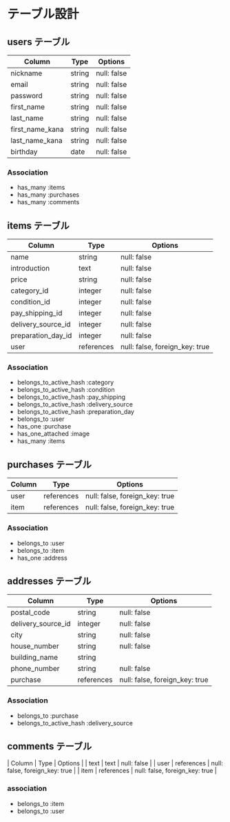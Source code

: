 # テーブル設計

## users テーブル

| Column           | Type    | Options      |
| -------------    | ------  | ---------    |
| nickname         | string  | null: false  |
| email            | string  | null: false  |
| password         | string  | null: false  |
| first_name       | string  | null: false  |
| last_name        | string  | null: false  |
| first_name_kana  | string  | null: false  |
| last_name_kana   | string  | null: false  |
| birthday         | date    | null: false  |


### Association

- has_many :items
- has_many :purchases
- has_many :comments


## items テーブル

| Column             | Type         | Options                        |
| --------------     | ------       | ---------                      |
| name               | string       | null: false                    |
| introduction       | text         | null: false                    |
| price              | string       | null: false                    |
| category_id        | integer      | null: false                    |
| condition_id       | integer      | null: false                    |
| pay_shipping_id    | integer      | null: false                    |
| delivery_source_id | integer      | null: false                    |
| preparation_day_id | integer      | null: false                    |
| user               | references   | null: false, foreign_key: true |

### Association

- belongs_to_active_hash :category
- belongs_to_active_hash :condition
- belongs_to_active_hash :pay_shipping
- belongs_to_active_hash :delivery_source
- belongs_to_active_hash :preparation_day
- belongs_to :user
- has_one :purchase
- has_one_attached :image
- has_many :items

## purchases テーブル

| Column           | Type         | Options                         |
| ---------------- | ---------    | ---------                       |
| user             | references   | null: false, foreign_key: true  |
| item             | references   | null: false, foreign_key: true  |

### Association

- belongs_to :user
- belongs_to :item
- has_one :address

## addresses テーブル

| Column             | Type       | Options                        |
| -------------      | ------     | ---------                      |
| postal_code        | string     | null: false                    |
| delivery_source_id | integer    | null: false                    |
| city               | string     | null: false                    |
| house_number       | string     | null: false                    |
| building_name      | string     |                                |
| phone_number       | string     | null: false                    |
| purchase           | references | null: false, foreign_key: true |

### Association

- belongs_to :purchase
- belongs_to_active_hash :delivery_source

## comments テーブル
| Column    | Type        | Options                        |
| text      | text        | null: false                    |
| user      | references  | null: false, foreign_key: true |
| item      | references  | null: false, foreign_key: true |

### association

- belongs_to :item
- belongs_to :user